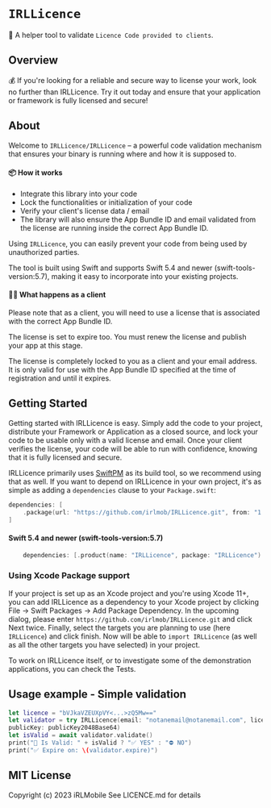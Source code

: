 # ``IRLLicence``

🔐 A helper tool to validate `Licence Code provided to clients`.

## Overview

💰 If you're looking for a reliable and secure way to license your work, look no further than IRLLicence. Try it out today and ensure that your application or framework is fully licensed and secure!

## About

Welcome to ``IRLLicence/IRLLicence`` – a powerful code validation mechanism that ensures your binary is running where and how it is supposed to. 

#### 📦 How it works

- Integrate this library into your code
- Lock the functionalities or initialization of your code
- Verify your client's license data / email
- The library will also ensure the App Bundle ID and email validated from the license are running inside the correct App Bundle ID.

Using ``IRLLicence``, you can easily prevent your code from being used by unauthorized parties. 

The tool is built using Swift and supports Swift 5.4 and newer (swift-tools-version:5.7), making it easy to incorporate into your existing projects.

#### 💁‍♂️ What happens as a client

Please note that as a client, you will need to use a license that is associated with the correct App Bundle ID. 

The license is set to expire too. You must renew the license and publish your app at this stage.

The license is completely locked to you as a client and your email address. It is only valid for use with the App Bundle ID specified at the time of registration and until it expires.

## Getting Started

Getting started with IRLLicence is easy. Simply add the code to your project, distribute your Framework or Application as a closed source, and lock your code to be usable only with a valid license and email. Once your client verifies the license, your code will be able to run with confidence, knowing that it is fully licensed and secure.

IRLLicence primarily uses [SwiftPM](https://swift.org/package-manager/) as its build tool, so we recommend using that as well. If you want to depend on IRLLicence in your own project, it's as simple as adding a `dependencies` clause to your `Package.swift`:

```swift
dependencies: [
    .package(url: "https://github.com/irlmob/IRLLicence.git", from: "1.0.0")
]
```

#### Swift 5.4 and newer (swift-tools-version:5.7)
```swift
    dependencies: [.product(name: "IRLLicence", package: "IRLLicence") ]
```

### Using Xcode Package support

If your project is set up as an Xcode project and you're using Xcode 11+, you can add IRLLicence as a dependency to your
Xcode project by clicking File -> Swift Packages -> Add Package Dependency. In the upcoming dialog, please enter
`https://github.com/irlmob/IRLLicence.git` and click Next twice. Finally, select the targets you are planning to use (here `IRLLicence`) and click finish. Now will be able to `import IRLLicence` (as well as all
the other targets you have selected) in your project.

To work on IRLLicence itself, or to investigate some of the demonstration applications, you can check the Tests.

## Usage example - Simple validation

```swift
let licence = "bVJkaVZEUXpVY<...>zQ5Mw=="
let validator = try IRLLicence(email: "notanemail@notanemail.com", licence: licence,
publicKey: publicKey2048Base64)
let isValid = await validator.validate()
print("🔄 Is Valid: " + isValid ? "✅ YES" : "⛔️ NO")
print("✅ Expire on: \(validator.expire)")
```

## MIT License
Copyright (c) 2023 iRLMobile
See LICENCE.md for details
